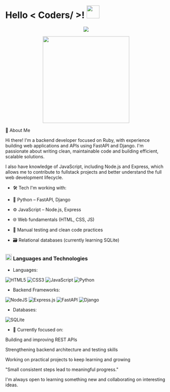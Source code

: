 <h1> Hello < Coders/ >! <img src = "https://raw.githubusercontent.com/MartinHeinz/MartinHeinz/master/wave.gif" width = 40px> </h1>
<p align='center'>
<img src="https://readme-typing-svg.herokuapp.com?color=%2336BCF7&size=25&center=true&vCenter=true&width=433&height=75&lines=I'm+Kevin+Rojas;Ruby on Rails Developer+💎">
</p>
<p align='center'>
<img src="https://media.giphy.com/media/QvpqTCiEcwtvx6wwJK/giphy.gif" width="270" height="270" frameBorder="0" class="giphy-embed" allowFullScreen></img></p>

👋 About Me

Hi there! I'm a backend developer focused on Ruby, with experience building web applications and APIs using FastAPI and Django. I'm passionate about writing clean, maintainable code and building efficient, scalable solutions.

I also have knowledge of JavaScript, including Node.js and Express, which allows me to contribute to fullstack projects and better understand the full web development lifecycle.

- 🛠️ Tech I'm working with:

- 🐍 Python – FastAPI, Django

- ⚙️ JavaScript – Node.js, Express

- 🌐 Web fundamentals (HTML, CSS, JS)

- 🧪 Manual testing and clean code practices

- 🗃️ Relational databases (currently learning SQLite)


<!-- LANGUAGES AND TOOLS -->

## 

### <picture> <img src = "https://github.com/7oSkaaa/7oSkaaa/blob/main/Images/Programming_Languages.gif?raw=true" width = 20px>  </picture> Languages and Technologies
- Languages:
  
![HTML5](https://img.shields.io/badge/html5-%23E34F26.svg?style=for-the-badge&logo=html5&logoColor=white)
![CSS3](https://img.shields.io/badge/css3-%231572B6.svg?style=for-the-badge&logo=css3&logoColor=white)
![JavaScript](https://img.shields.io/badge/javascript-%23323330.svg?style=for-the-badge&logo=javascript&logoColor=%23F7DF1E)
![Python](https://img.shields.io/badge/python-3670A0?style=for-the-badge&logo=python&logoColor=ffdd54)

- Backend Frameworks: 

![NodeJS](https://img.shields.io/badge/node.js-6DA55F?style=for-the-badge&logo=node.js&logoColor=white)
![Express.js](https://img.shields.io/badge/express.js-%23404d59.svg?style=for-the-badge&logo=express&logoColor=%2361DAFB)
![FastAPI](https://img.shields.io/badge/FastAPI-005571?style=for-the-badge&logo=fastapi)
![Django](https://img.shields.io/badge/django-%23092E20.svg?style=for-the-badge&logo=django&logoColor=white)

- Databases: 

![SQLite](https://img.shields.io/badge/sqlite-%2307405e.svg?style=for-the-badge&logo=sqlite&logoColor=white)


- 🎯 Currently focused on:

Building and improving REST APIs

Strengthening backend architecture and testing skills

Working on practical projects to keep learning and growing

"Small consistent steps lead to meaningful progress."

I'm always open to learning something new and collaborating on interesting ideas.
